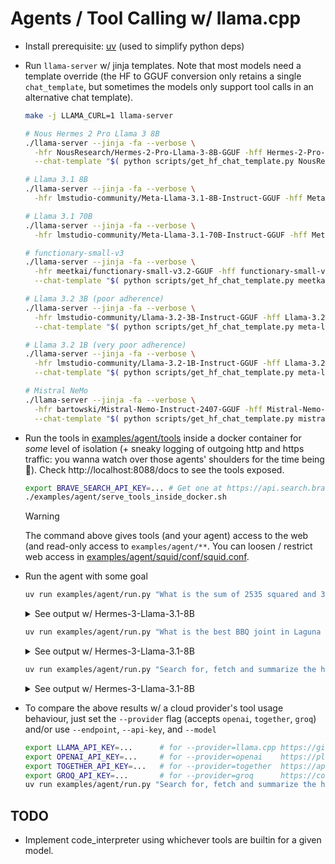 # Agents / Tool Calling w/ llama.cpp

- Install prerequisite: [uv](https://docs.astral.sh/uv/) (used to simplify python deps)

- Run `llama-server` w/ jinja templates. Note that most models need a template override (the HF to GGUF conversion only retains a single `chat_template`, but sometimes the models only support tool calls in an alternative chat template).

  ```bash
  make -j LLAMA_CURL=1 llama-server

  # Nous Hermes 2 Pro Llama 3 8B
  ./llama-server --jinja -fa --verbose \
    -hfr NousResearch/Hermes-2-Pro-Llama-3-8B-GGUF -hff Hermes-2-Pro-Llama-3-8B-Q8_0.gguf \
    --chat-template "$( python scripts/get_hf_chat_template.py NousResearch/Hermes-2-Pro-Llama-3-8B tool_use )"

  # Llama 3.1 8B
  ./llama-server --jinja -fa --verbose \
    -hfr lmstudio-community/Meta-Llama-3.1-8B-Instruct-GGUF -hff Meta-Llama-3.1-8B-Instruct-Q5_K_M.gguf

  # Llama 3.1 70B
  ./llama-server --jinja -fa --verbose \
    -hfr lmstudio-community/Meta-Llama-3.1-70B-Instruct-GGUF -hff Meta-Llama-3.1-70B-Instruct-Q4_K_M.gguf

  # functionary-small-v3
  ./llama-server --jinja -fa --verbose \
    -hfr meetkai/functionary-small-v3.2-GGUF -hff functionary-small-v3.2.Q4_0.gguf \
    --chat-template "$( python scripts/get_hf_chat_template.py meetkai/functionary-medium-v3.2 )"

  # Llama 3.2 3B (poor adherence)
  ./llama-server --jinja -fa --verbose \
    -hfr lmstudio-community/Llama-3.2-3B-Instruct-GGUF -hff Llama-3.2-3B-Instruct-Q6_K.gguf \
    --chat-template "$( python scripts/get_hf_chat_template.py meta-llama/Llama-3.2-3B-Instruct )"

  # Llama 3.2 1B (very poor adherence)
  ./llama-server --jinja -fa --verbose \
    -hfr lmstudio-community/Llama-3.2-1B-Instruct-GGUF -hff Llama-3.2-1B-Instruct-Q4_K_M.gguf \
    --chat-template "$( python scripts/get_hf_chat_template.py meta-llama/Llama-3.2-3B-Instruct )"

  # Mistral NeMo
  ./llama-server --jinja -fa --verbose \
    -hfr bartowski/Mistral-Nemo-Instruct-2407-GGUF -hff Mistral-Nemo-Instruct-2407-Q8_0.gguf \
    --chat-template "$( python scripts/get_hf_chat_template.py mistralai/Mistral-Nemo-Instruct-2407 )"
  ```

- Run the tools in [examples/agent/tools](./examples/agent/tools) inside a docker container for *some* level of isolation (+ sneaky logging of outgoing http and https traffic: you wanna watch over those agents' shoulders for the time being 🧐). Check http://localhost:8088/docs to see the tools exposed.

  ```bash
  export BRAVE_SEARCH_API_KEY=... # Get one at https://api.search.brave.com/
  ./examples/agent/serve_tools_inside_docker.sh
  ```

  > [!WARNING]
  > The command above gives tools (and your agent) access to the web (and read-only access to `examples/agent/**`. You can loosen / restrict web access in [examples/agent/squid/conf/squid.conf](./squid/conf/squid.conf).

- Run the agent with some goal

  ```bash
  uv run examples/agent/run.py "What is the sum of 2535 squared and 32222000403?"
  ```

  <details><summary>See output w/ Hermes-3-Llama-3.1-8B</summary>

  ```
  🛠️  Tools: python, fetch_page, brave_search
  ⚙️  python(code="print(2535**2 + 32222000403)")
  → 15 chars
  The sum of 2535 squared and 32222000403 is 32228426628.
  ```

  </details>

  ```bash
  uv run examples/agent/run.py "What is the best BBQ joint in Laguna Beach?"
  ```

  <details><summary>See output w/ Hermes-3-Llama-3.1-8B</summary>

  ```
  🛠️  Tools: python, fetch_page, brave_search
  ⚙️  brave_search(query="best bbq joint in laguna beach")
  → 4283 chars
  Based on the search results, Beach Pit BBQ seems to be a popular and highly-rated BBQ joint in Laguna Beach. They offer a variety of BBQ options, including ribs, pulled pork, brisket, salads, wings, and more. They have dine-in, take-out, and catering options available.
  ```

  </details>

  ```bash
  uv run examples/agent/run.py "Search for, fetch and summarize the homepage of llama.cpp"
  ```

  <details><summary>See output w/ Hermes-3-Llama-3.1-8B</summary>

  ```
  🛠️  Tools: python, fetch_page, brave_search
  ⚙️  brave_search(query="llama.cpp")
  → 3330 chars
  Llama.cpp is an open-source software library written in C++ that performs inference on various Large Language Models (LLMs). Alongside the library, it includes a CLI and web server. It is co-developed alongside the GGML project, a general-purpose tensor library. Llama.cpp is also available with Python bindings, known as llama.cpp-python. It has gained popularity for its ability to run LLMs on local machines, such as Macs with NVIDIA RTX systems. Users can leverage this library to accelerate LLMs and integrate them into various applications. There are numerous resources available, including tutorials and guides, for getting started with Llama.cpp and llama.cpp-python.
  ```

  </details>


- To compare the above results w/ a cloud provider's tool usage behaviour, just set the `--provider` flag (accepts `openai`, `together`, `groq`) and/or use `--endpoint`, `--api-key`, and `--model`

  ```bash
  export LLAMA_API_KEY=...      # for --provider=llama.cpp https://github.com/ggerganov/llama.cpp/blob/master/examples/server/README.md
  export OPENAI_API_KEY=...     # for --provider=openai    https://platform.openai.com/api-keys
  export TOGETHER_API_KEY=...   # for --provider=together  https://api.together.ai/settings/api-keys
  export GROQ_API_KEY=...       # for --provider=groq      https://console.groq.com/keys
  uv run examples/agent/run.py "Search for, fetch and summarize the homepage of llama.cpp" --provider=openai
  ```

## TODO

- Implement code_interpreter using whichever tools are builtin for a given model.
